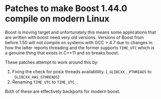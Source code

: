 # Patches to make Boost 1.44.0 compile on modern Linux

Boost is moving target and unfortunately this means some applications that are 
written with boost need very old versions.  Versions of Boost from before 1.50 will not compile on systems with GCC > 4.7 due to changes in how the latter reports threading and the former supports `TIME_UTC` which is a genuine thing that exists in C++11 and so breaks boost.

These patches attempt to work around this by:

1. Fixing the check for posix threads availablility. (`_GLIBCXX__PTHREADS` to `_GLIBCXX_HAS_GTHREADS`)
2. Renaming `TIME_UTC` to `TIME_UTC_`.

Both of these are effectively backports for modern boost.
